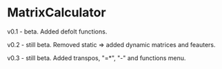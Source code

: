 # MatrixCalculator

v0.1 - beta. Added defolt functions.

v0.2 - still beta. Removed static => added dynamic matrices and feauters.

v0.3 - still beta. Added transpos, "=*", "-" and functions menu.
